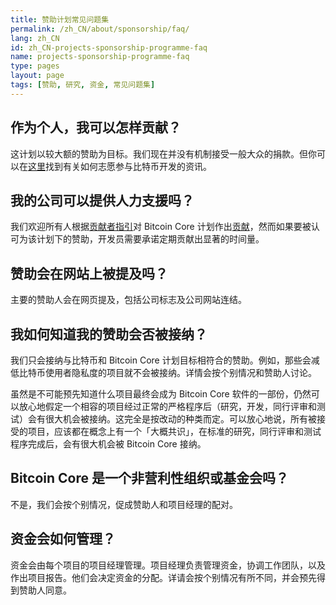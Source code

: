```yaml
---
title: 赞助计划常见问题集
permalink: /zh_CN/about/sponsorship/faq/
lang: zh_CN
id: zh_CN-projects-sponsorship-programme-faq
name: projects-sponsorship-programme-faq
type: pages
layout: page
tags: [赞助, 研究, 资金, 常见问题集]
---
```

## 作为个人，我可以怎样贡献？

这计划以较大额的赞助为目标。我们现在并没有机制接受一般大众的捐款。但你可以在[这里](/en/contribute/)找到有关如何志愿参与比特币开发的资讯。

## 我的公司可以提供人力支援吗？

我们欢迎所有人根据[贡献者指引](/en/faq/contributing-code/)对 Bitcoin Core 计划作出[贡献](/en/contribute/)，然而如果要被认可为该计划下的赞助，开发员需要承诺定期贡献出显著的时间量。

## 赞助会在网站上被提及吗？

主要的赞助人会在网页提及，包括公司标志及公司网站连结。

## 我如何知道我的赞助会否被接纳？

我们只会接纳与比特币和 Bitcoin Core 计划目标相符合的赞助。例如，那些会减低比特币使用者隐私度的项目就不会被接纳。详情会按个别情况和赞助人讨论。

虽然是不可能预先知道什么项目最终会成为 Bitcoin Core 软件的一部份，仍然可以放心地假定一个相容的项目经过正常的严格程序后（研究，开发，同行评审和测试）会有很大机会被接纳。这完全是按改动的种类而定。可以放心地说，所有被接受的项目，应该都在概念上有一个「大概共识」，在标准的研究，同行评审和测试程序完成后，会有很大机会被 Bitcoin Core 接纳。

## Bitcoin Core 是一个非营利性组织或基金会吗？

不是，我们会按个别情况，促成赞助人和项目经理的配对。

## 资金会如何管理？

资金会由每个项目的项目经理管理。项目经理负责管理资金，协调工作团队，以及作出项目报告。他们会决定资金的分配。详请会按个别情况有所不同，并会预先得到赞助人同意。
